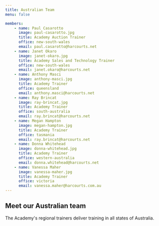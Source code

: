 ```yaml
---
title: Australian Team
menu: false

members:
    - name: Paul Casarotto
      image: paul-casarotto.jpg
      title: Academy Auction Trainer
      office: new-south-wales
      email: paul.casarotto@harcourts.net
    - name: Janet Okaro
      image: janet-okaro.jpg
      title: Academy Sales and Technology Trainer
      office: new-south-wales
      email: janet.okaro@harcourts.net
    - name: Anthony Masci
      image: anthony-masci.jpg
      title: Academy Trainer
      office: queensland
      email: anthony.masci@harcourts.net
    - name: Ray Brincat
      image: ray-brincat.jpg
      title: Academy Trainer
      office: south-australia
      email: ray.brincat@harcourts.net
    - name: Megan Hampton
      image: megan-hampton.jpg
      title: Academy Trainer
      office: tasmania
      email: ray.brincat@harcourts.net
    - name: Donna Whitehead
      image: donna-whitehead.jpg
      title: Academy Trainer
      office: western-australia
      email: donna.whitehead@harcourts.net
    - name: Vanessa Maher
      image: vanessa-maher.jpg
      title: Academy Trainer
      office: victoria
      email: vanessa.maher@harcourts.com.au
---
```


## Meet our Australian team

The Academy's regional trainers deliver training in all states of Australia.

